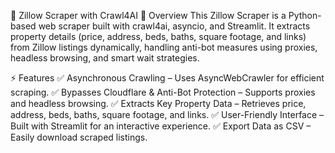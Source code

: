 🏡 Zillow Scraper with Crawl4AI
📌 Overview
This Zillow Scraper is a Python-based web scraper built with crawl4ai, asyncio, and Streamlit. It extracts property details (price, address, beds, baths, square footage, and links) from Zillow listings dynamically, handling anti-bot measures using proxies, headless browsing, and smart wait strategies.

⚡ Features
✅ Asynchronous Crawling – Uses AsyncWebCrawler for efficient scraping.
✅ Bypasses Cloudflare & Anti-Bot Protection – Supports proxies and headless browsing.
✅ Extracts Key Property Data – Retrieves price, address, beds, baths, square footage, and links.
✅ User-Friendly Interface – Built with Streamlit for an interactive experience.
✅ Export Data as CSV – Easily download scraped listings.
